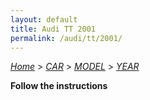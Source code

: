 ```yaml
---
layout: default
title: Audi TT 2001
permalink: /audi/tt/2001/
---
```

[*Home*](/) > [*CAR*](/car/) > [*MODEL*](/car/model/) > [*YEAR*](/car/model/year/)

**Follow the instructions**